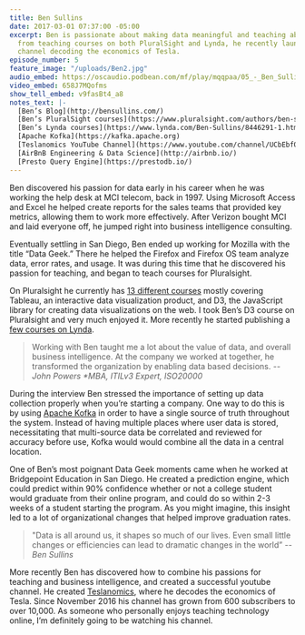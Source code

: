 ```yaml
---
title: Ben Sullins
date: 2017-03-01 07:37:00 -05:00
excerpt: Ben is passionate about making data meaningful and teaching about it online.  Aside
  from teaching courses on both PluralSight and Lynda, he recently launched a YouTube
  channel decoding the economics of Tesla.
episode_number: 5
feature_image: "/uploads/Ben2.jpg"
audio_embed: https://oscaudio.podbean.com/mf/play/mqqpaa/05_-_Ben_Sullins_-_Open_SourceCraft.mp3
video_embed: 658J7MQofms
show_tell_embed: v9fasBt4_a8
notes_text: |-
  [Ben’s Blog](http://bensullins.com/)
  [Ben’s PluralSight courses](https://www.pluralsight.com/authors/ben-sullins)
  [Ben’s Lynda courses](https://www.lynda.com/Ben-Sullins/8446291-1.html)
  [Apache Kofka](https://kafka.apache.org)
  [Teslanomics YouTube Channel](https://www.youtube.com/channel/UCbEbf0-PoSuHD0TgMbxomDg)
  [AirBnB Engineering & Data Science](http://airbnb.io/)
  [Presto Query Engine](https://prestodb.io/)
---
```


Ben discovered his passion for data early in his career when he was working the help desk at MCI telecom, back in 1997.  Using Microsoft Access and Excel he helped create reports for the sales teams that provided key metrics, allowing them to work more effectively.  After Verizon bought MCI and laid everyone off, he jumped right into business intelligence consulting.

Eventually settling in San Diego, Ben ended up working for Mozilla with the title “Data Geek.”  There he helped the Firefox and Firefox OS team analyze data, error rates, and usage.  It was during this time that he discovered his passion for teaching, and began to teach courses for Pluralsight.

On Pluralsight he currently has [13 different courses](https://www.pluralsight.com/authors/ben-sullins) mostly covering Tableau, an interactive data visualization product, and D3, the JavaScript library for creating data visualizations on the web.  I took Ben’s D3 course on Pluralsight and very much enjoyed it.  More recently he started publishing a [few courses on Lynda](https://www.lynda.com/Ben-Sullins/8446291-1.html).

> Working with Ben taught me a lot about the value of data, and overall business intelligence. At the company we worked at together, he transformed the organization by enabling data based decisions. 
><cite>-- John Powers *MBA, ITILv3 Expert, ISO20000

During the interview Ben stressed the importance of setting up data collection properly when you’re starting a company. One way to do this is by using [Apache Kofka](https://kafka.apache.org) in order to have a single source of truth throughout the system.  Instead of having multiple places where user data is stored, necessitating that multi-source data be correlated and reviewed for accuracy before use, Kofka would would combine all the data in a central location. 

One of Ben’s most poignant Data Geek moments came when he worked at Bridgepoint Education in San Diego.  He created a prediction engine, which could predict within 90% confidence whether or not a college student would graduate from their online program, and could do so within 2-3 weeks of a student starting the program.  As you might imagine, this insight led to a lot of organizational changes that helped improve graduation rates.

> "Data is all around us, it shapes so much of our lives.  Even small little changes or efficiencies can lead to dramatic changes in the world”
><cite>-- Ben Sullins

More recently Ben has discovered how to combine his passions for teaching and business intelligence, and created a successful youtube channel.  He created [Teslanomics](https://www.youtube.com/channel/UCbEbf0-PoSuHD0TgMbxomDg), where he decodes the economics of Tesla.  Since November 2016 his channel has grown from 600 subscribers to over 10,000.  As someone who personally enjoys teaching technology online, I’m definitely going to be watching his channel.  